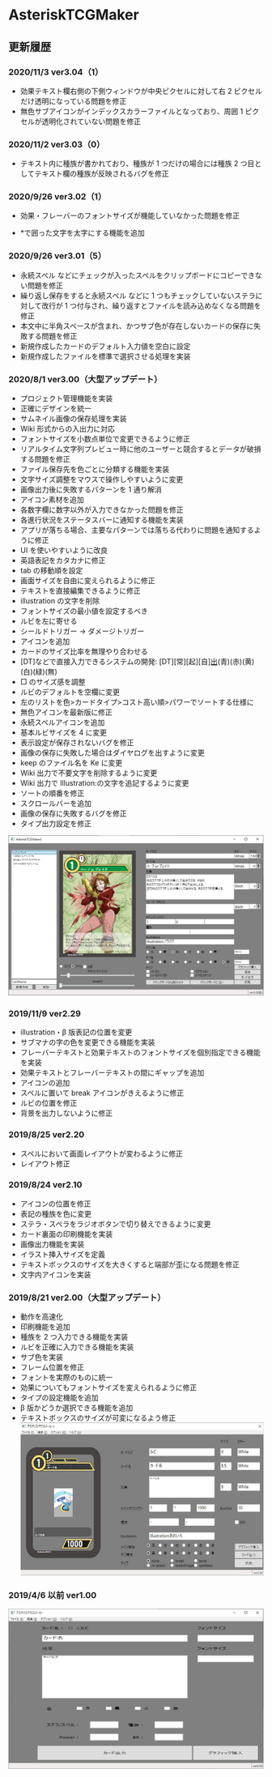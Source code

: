 # AsteriskTCGMaker

## 更新履歴

### 2020/11/3 ver3.04（1）

- 効果テキスト欄右側の下側ウィンドウが中央ピクセルに対して右 2 ピクセルだけ透明になっている問題を修正
- 無色サブアイコンがインデックスカラーファイルとなっており、周囲 1 ピクセルが透明化されていない問題を修正

### 2020/11/2 ver3.03（0）

- テキスト内に種族が書かれており、種族が 1 つだけの場合には種族 2 つ目としてテキスト欄の種族が反映されるバグを修正

### 2020/9/26 ver3.02（1）

- 効果・フレーバーのフォントサイズが機能していなかった問題を修正

- \*で囲った文字を太字にする機能を追加

### 2020/9/26 ver3.01（5）

- 永続スペル などにチェックが入ったスペルをクリップボードにコピーできない問題を修正
- 繰り返し保存をすると永続スペル などに 1 つもチェックしていないステラに対して改行が 1 つ付与され、繰り返すとファイルを読み込めなくなる問題を修正
- 本文中に半角スペースが含まれ、かつサブ色が存在しないカードの保存に失敗する問題を修正
- 新規作成したカードのデフォルト入力値を空白に設定
- 新規作成したファイルを標準で選択させる処理を実装

### 2020/8/1 ver3.00（大型アップデート）

- プロジェクト管理機能を実装
- 正確にデザインを統一
- サムネイル画像の保存処理を実装
- Wiki 形式からの入出力に対応
- フォントサイズを小数点単位で変更できるように修正
- リアルタイム文字列プレビュー時に他のユーザーと競合するとデータが破損する問題を修正
- ファイル保存先を色ごとに分類する機能を実装
- 文字サイズ調整をマウスで操作しやすいように変更
- 画像出力後に失敗するパターンを 1 通り解消
- アイコン素材を追加
- 各数字欄に数字以外が入力できなかった問題を修正
- 各進行状況をステータスバーに通知する機能を実装
- アプリが落ちる場合、主要なパターンでは落ちる代わりに問題を通知するように修正
- UI を使いやすいように改良
- 英語表記をカタカナに修正
- tab の移動順を設定
- 画面サイズを自由に変えられるように修正
- テキストを直接編集できるように修正
- illustration の文字を削除
- フォントサイズの最小値を設定するべき
- ルビを左に寄せる
- シールドトリガー → ダメージトリガー
- アイコンを追加
- カードのサイズ比率を無理やり合わせる
- [DT]などで直接入力できるシステムの開発: [DT][常][起][自][出](黒)(青)(赤)(黄)(白)(緑)(無)
- □ のサイズ感を調整
- ルビのデフォルトを空欄に変更
- 左のリストを色>カードタイプ>コスト高い順>パワーでソートする仕様に
- 無色アイコンを最新版に修正
- 永続スペルアイコンを追加
- 基本ルビサイズを 4 に変更
- 表示設定が保存されないバグを修正
- 画像の保存に失敗した場合はダイヤログを出すように変更
- keep のファイル名を Ke に変更
- Wiki 出力で不要文字を削除するように変更
- Wiki 出力で Illustration:の文字を追記するように変更
- ソートの順番を修正
- スクロールバーを追加
- 画像の保存に失敗するバグを修正
- タイプ出力設定を修正

![アスタリスクTCGメーカー3.00](images/3_00.png)

### 2019/11/9 ver2.29

- illustration・β 版表記の位置を変更
- サブマナの字の色を変更できる機能を実装
- フレーバーテキストと効果テキストのフォントサイズを個別指定できる機能を実装
- 効果テキストとフレーバーテキストの間にギャップを追加
- アイコンの追加
- スペルに置いて break アイコンがきえるように修正
- ルビの位置を修正
- 背景を出力しないように修正

### 2019/8/25 ver2.20

- スペルにおいて画面レイアウトが変わるように修正
- レイアウト修正

### 2019/8/24 ver2.10

- アイコンの位置を修正
- 表記の種族を色に変更
- ステラ・スペラをラジオボタンで切り替えできるように変更
- カード裏面の印刷機能を実装
- 画像出力機能を実装
- イラスト挿入サイズを定義
- テキストボックスのサイズを大きくすると端部が歪になる問題を修正
- 文字内アイコンを実装

### 2019/8/21 ver2.00（大型アップデート）

- 動作を高速化
- 印刷機能を追加
- 種族を 2 つ入力できる機能を実装
- ルビを正確に入力できる機能を実装
- サブ色を実装
- フレーム位置を修正
- フォントを実際のものに統一
- 効果についてもフォントサイズを変えられるように修正
- タイプの設定機能を追加
- β 版かどうか選択できる機能を追加
- テキストボックスのサイズが可変になるよう修正
  ![アスタリスクTCGメーカー2.00](images/2_00.png)

### 2019/4/6 以前 ver1.00

![アスタリスクTCGメーカー1.00](images/1_00.png)
